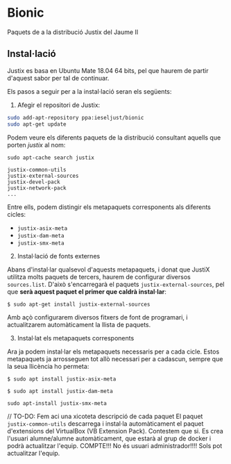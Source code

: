 # Bionic
Paquets de a la distribució Justix del Jaume II

## Instal·lació

Justix es basa en Ubuntu Mate 18.04 64 bits, pel que haurem de partir d'aquest sabor per tal de continuar. 

Els pasos a seguir per a la instal·lació seran els següents:

1. Afegir el repositori de Justix:

```sh
sudo add-apt-repository ppa:ieseljust/bionic
sudo apt-get update
```

Podem veure els diferents paquets de la distribució consultant aquells que porten *justix* al nom:

```
sudo apt-cache search justix

justix-common-utils
justix-external-sources
justix-devel-pack
justix-network-pack
...
```

Entre ells, podem distingir els metapaquets corresponents als diferents cicles:

* `justix-asix-meta`
* `justix-dam-meta`
* `justix-smx-meta`

2. Instal·lació de fonts externes

Abans d'instal·lar qualsevol d'aquests metapaquets, i donat que JustiX utilitza molts paquets de tercers, haurem de configurar diversos `sources.list`. D'això s'encarregarà el paquets `justix-external-sources`, pel que **serà aquest paquet el primer que caldrà instal·lar**:

```
$ sudo apt-get install justix-external-sources
```

Amb açò configurarem diversos fitxers de font de programari, i actualitzarem automàticament la llista de paquets. 

3. Instal·lat els metapaquets corresponents

Ara ja podem instal·lar els metapaquets necessaris per a cada cicle. Estos metapaquets ja arrosseguen tot allò necessari per a cadascun, sempre que la seua llicència ho permeta:

```
$ sudo apt install justix-asix-meta
```

```
$ sudo apt install justix-dam-meta
```

```
sudo apt-install justix-smx-meta
```


// TO-DO: Fem aci una xicoteta descripció de cada paquet
El paquet `justix-common-utils` descarrega i instal·la automàticament el paquet d'extensions del VirtualBox (VB Extension Pack). Contestem que si. Es crea l'usuari alumne/alumne automàticament, que estarà al grup de docker i podrà actualitzar l'equip. COMPTE!!! No és usuari administrador!!!! Sols pot actualitzar l'equip.

